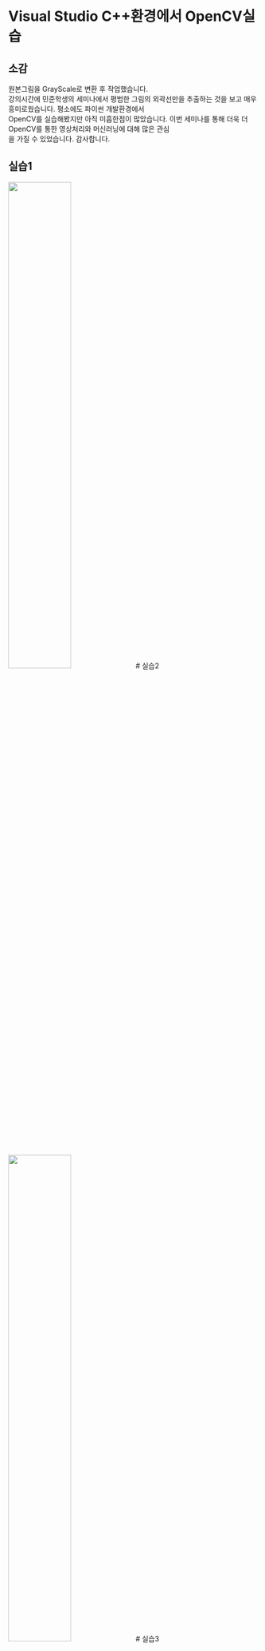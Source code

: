 # Visual Studio C++환경에서 OpenCV실습
## 소감
원본그림을 GrayScale로 변환 후 작업했습니다.  
강의시간에 민준학생의 세미나에서 평범한 그림의 외곽선만을 추출하는 것을 보고 매우 흥미로웠습니다. 평소에도 파이썬 개발환경에서  
OpenCV를 실습해봤지만 아직 미흡한점이 많았습니다. 이번 세미나를 통해 더욱 더 OpenCV를 통한 영상처리와 머신러닝에 대해 많은 관심  
을 가질 수 있었습니다. 감사합니다.  

## 실습1
<img src="https://user-images.githubusercontent.com/50819643/58533211-d2e17280-8222-11e9-8fb6-c4ab485b8b35.jpg" width = "50%">
# 실습2

<img src="https://user-images.githubusercontent.com/50819643/58533212-d2e17280-8222-11e9-8aed-73e6fc16f7f9.jpg" width = "50%">
# 실습3
<img src="https://user-images.githubusercontent.com/50819643/58533213-d2e17280-8222-11e9-8009-30f08e0b94f4.jpg" width = "50%">
# 실습4
<img src="https://user-images.githubusercontent.com/50819643/58533205-d248dc00-8222-11e9-90b5-7786d94c90aa.jpg" width = "50%">
# 실습5
<img src="https://user-images.githubusercontent.com/50819643/58533206-d248dc00-8222-11e9-8a66-1cdb2e25ce7c.jpg" width = "50%">
# 실습6
<img src="https://user-images.githubusercontent.com/50819643/58533209-d2e17280-8222-11e9-888c-8c3ed9331dbe.jpg" width = "50%">
